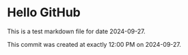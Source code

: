 # Hello GitHub
This is a test markdown file for date 2024-09-27.

This commit was created at exactly 12:00 PM on 2024-09-27.
